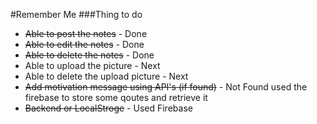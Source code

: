 #Remember Me
###Thing to do
* ~~Able to post the notes~~ - Done 
* ~~Able to edit the notes~~ - Done 
* ~~Able to delete the notes~~ - Done
* Able to upload the picture - Next
* Able to delete the upload picture - Next 
* ~~Add motivation message using API's (if found)~~ - Not Found used the firebase to store some qoutes and retrieve it
* ~~Backend or LocalStroge~~ - Used Firebase
